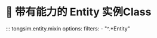 # 🤖 带有能力的 Entity 实例Class


::: tongsim.entity.mixin
    options:
      filters:
        - "^.*Entity"
